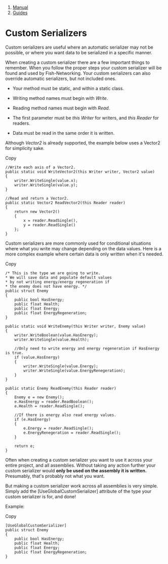 1.  [Manual](/docs/manual)
3.  [Guides](/docs/manual/guides)

# Custom Serializers

Custom serializers are useful where an automatic serializer may not be possible, or where you want data to be serialized in a specific manner.

When creating a custom serializer there are a few important things to remember. When you follow the proper steps your custom serializer will be found and used by Fish-Networking. Your custom serializers can also override automatic serializers, but not included ones.

*   Your method must be static, and within a static class.
    
*   Writing method names must begin with _Write_.
    
*   Reading method names must begin with _Read_.
    
*   The first parameter must be _this Writer_ for writers, and _this Reader_ for readers.
    
*   Data must be read in the same order it is written.
    

Although _Vector2_ is already supported, the example below uses a Vector2 for simplicity sake.

Copy

    //Write each axis of a Vector2.
    public static void WriteVector2(this Writer writer, Vector2 value)
    {
        writer.WriteSingle(value.x);
        writer.WriteSingle(value.y);
    }
    
    //Read and return a Vector2.
    public static Vector2 ReadVector2(this Reader reader)
    {
        return new Vector2()
        {
            x = reader.ReadSingle(),
            y = reader.ReadSingle()
        };
    }

Custom serializers are more commonly used for conditional situations where what you write may change depending on the data values. Here is a more complex example where certain data is only written when it's needed.

Copy

    /* This is the type we are going to write.
    * We will save data and populate default values
    * by not writing energy/energy regeneration if
    * the enemy does not have energy. */
    public struct Enemy
    {
        public bool HasEnergy;
        public float Health;
        public float Energy;
        public float EnergyRegeneration;
    }
    
    public static void WriteEnemy(this Writer writer, Enemy value)
    {
        writer.WriteBoolean(value.HasEnergy);
        writer.WriteSingle(value.Health);
        
        //Only need to write energy and energy regeneration if HasEnergy is true.
        if (value.HasEnergy)
        {
            writer.WriteSingle(value.Energy);
            writer.WriteSingle(value.EnergyRenegeration);
        }
    }
    
    public static Enemy ReadEnemy(this Reader reader)
    {
        Enemy e = new Enemy();
        e.HasEnergy = reader.ReadBoolean();
        e.Health = reader.ReadSingle();
        
        //If there is energy also read energy values.
        if (e.HasEnergy)
        {
            e.Energy = reader.ReadSingle();
            e.EnergyRenegeration = reader.ReadSingle();
        }
    
        return e;
    }

Often when creating a custom serializer you want to use it across your entire project, and all assemblies. Without taking any action further your custom serializer would **only be used on the assembly it is written.** Presumably, that's probably not what you want.

But making a custom serializer work across all assemblies is very simple. Simply add the \[UseGlobalCustomSerializer\] attribute of the type your custom serializer is for, and done!

Example:

Copy

    [UseGlobalCustomSerializer]
    public struct Enemy
    {
        public bool HasEnergy;
        public float Health;
        public float Energy;
        public float EnergyRegeneration;
    }